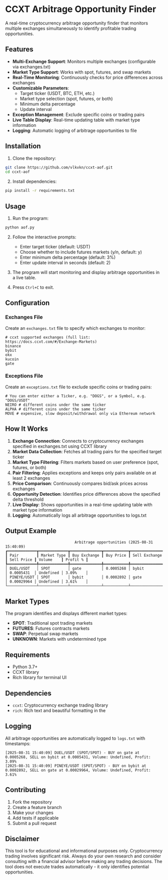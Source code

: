 # CCXT Arbitrage Opportunity Finder

A real-time cryptocurrency arbitrage opportunity finder that monitors multiple exchanges simultaneously to identify profitable trading opportunities.

## Features

- **Multi-Exchange Support**: Monitors multiple exchanges (configurable via exchanges.txt)
- **Market Type Support**: Works with spot, futures, and swap markets
- **Real-Time Monitoring**: Continuously checks for price differences across exchanges
- **Customizable Parameters**: 
  - Target ticker (USDT, BTC, ETH, etc.)
  - Market type selection (spot, futures, or both)
  - Minimum delta percentage
  - Update interval
- **Exception Management**: Exclude specific coins or trading pairs
- **Live Table Display**: Real-time updating table with market type information
- **Logging**: Automatic logging of arbitrage opportunities to file

## Installation

1. Clone the repository:
```bash
git clone https://github.com/vlkvkn/ccxt-aof.git
cd ccxt-aof
```

2. Install dependencies:
```bash
pip install -r requirements.txt
```

## Usage

1. Run the program:
```bash
python aof.py
```

2. Follow the interactive prompts:
   - Enter target ticker (default: USDT)
   - Choose whether to include futures markets (y/n, default: y)
   - Enter minimum delta percentage (default: 3%)
   - Enter update interval in seconds (default: 2)

3. The program will start monitoring and display arbitrage opportunities in a live table.

4. Press `Ctrl+C` to exit.

## Configuration

### Exchanges File

Create an `exchanges.txt` file to specify which exchanges to monitor:

```
# ccxt supported exchanges (full list: https://docs.ccxt.com/#/Exchange-Markets)
binance
bybit
okx
kucoin
gate
```

### Exceptions File

Create an `exceptions.txt` file to exclude specific coins or trading pairs:

```
# You can enter either a Ticker, e.g. "DOGS", or a Symbol, e.g. "DOGS/USDT"
NEIRO # different coins under the same ticker
ALPHA # different coins under the same ticker
MOVE # expensive, slow deposit/withdrawal only via Ethereum network
```

## How It Works

1. **Exchange Connection**: Connects to cryptocurrency exchanges specified in exchanges.txt using CCXT library
2. **Market Data Collection**: Fetches all trading pairs for the specified target ticker
3. **Market Type Filtering**: Filters markets based on user preference (spot, futures, or both)
4. **Pair Filtering**: Applies exceptions and keeps only pairs available on at least 2 exchanges
5. **Price Comparison**: Continuously compares bid/ask prices across exchanges
6. **Opportunity Detection**: Identifies price differences above the specified delta threshold
7. **Live Display**: Shows opportunities in a real-time updating table with market type information
8. **Logging**: Automatically logs all arbitrage opportunities to logs.txt

## Output Example

```
                               Arbitrage opportunities (2025-08-31 15:40:09)
┏━━━━━━━━━━━━━┳━━━━━━━━━━━━━┳━━━━━━━━━━━━━━┳━━━━━━━━━━━┳━━━━━━━━━━━━━━━┳━━━━━━━━━━━━┳━━━━━━━━━━━┳━━━━━━━━━━┓
┃ Pair        ┃ Market Type ┃ Buy Exchange ┃ Buy Price ┃ Sell Exchange ┃ Sell Price ┃ Volume    ┃ Profit % ┃
┡━━━━━━━━━━━━━╇━━━━━━━━━━━━━╇━━━━━━━━━━━━━━╇━━━━━━━━━━━╇━━━━━━━━━━━━━━━╇━━━━━━━━━━━━╇━━━━━━━━━━━╇━━━━━━━━━━┩
│ DUEL/USDT   │ SPOT        │ gate         │ 0.0005268 │ bybit         │ 0.0005431  │ Undefined │ 3.09%    │
│ PINEYE/USDT │ SPOT        │ bybit        │ 0.0002892 │ gate          │ 0.00029964 │ Undefined │ 3.61%    │
└─────────────┴─────────────┴──────────────┴───────────┴───────────────┴────────────┴───────────┴──────────┘
```

## Market Types

The program identifies and displays different market types:
- **SPOT**: Traditional spot trading markets
- **FUTURES**: Futures contracts markets
- **SWAP**: Perpetual swap markets
- **UNKNOWN**: Markets with undetermined type

## Requirements

- Python 3.7+
- CCXT library
- Rich library for terminal UI

## Dependencies

- `ccxt`: Cryptocurrency exchange trading library
- `rich`: Rich text and beautiful formatting in the 

## Logging

All arbitrage opportunities are automatically logged to `logs.txt` with timestamps:
```
[2025-08-31 15:40:09] DUEL/USDT (SPOT/SPOT) - BUY on gate at 0.0005268, SELL on bybit at 0.0005431, Volume: Undefined, Profit: 3.09%
[2025-08-31 15:40:09] PINEYE/USDT (SPOT/SPOT) - BUY on bybit at 0.0002892, SELL on gate at 0.00029964, Volume: Undefined, Profit: 3.61%
```

## Contributing

1. Fork the repository
2. Create a feature branch
3. Make your changes
4. Add tests if applicable
5. Submit a pull request

## Disclaimer

This tool is for educational and informational purposes only. Cryptocurrency trading involves significant risk. Always do your own research and consider consulting with a financial advisor before making any trading decisions. The tool does not execute trades automatically - it only identifies potential opportunities.